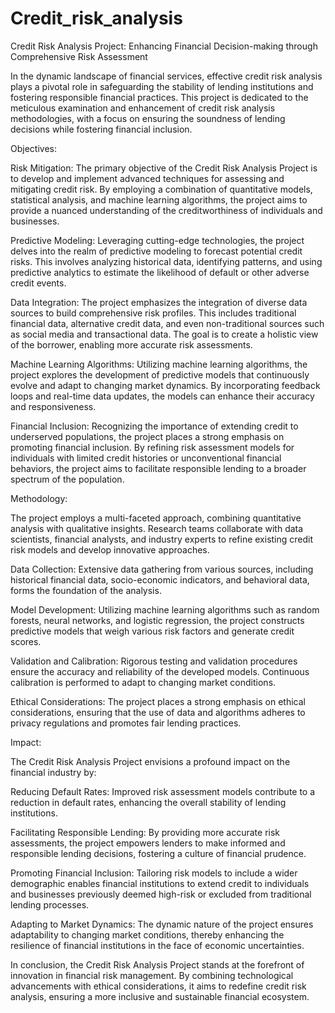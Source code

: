 # Credit_risk_analysis

Credit Risk Analysis Project: Enhancing Financial Decision-making through Comprehensive Risk Assessment

In the dynamic landscape of financial services, effective credit risk analysis plays a pivotal role in safeguarding the stability of lending institutions and fostering responsible financial practices. This project is dedicated to the meticulous examination and enhancement of credit risk analysis methodologies, with a focus on ensuring the soundness of lending decisions while fostering financial inclusion.

Objectives:

Risk Mitigation: The primary objective of the Credit Risk Analysis Project is to develop and implement advanced techniques for assessing and mitigating credit risk. By employing a combination of quantitative models, statistical analysis, and machine learning algorithms, the project aims to provide a nuanced understanding of the creditworthiness of individuals and businesses.

Predictive Modeling: Leveraging cutting-edge technologies, the project delves into the realm of predictive modeling to forecast potential credit risks. This involves analyzing historical data, identifying patterns, and using predictive analytics to estimate the likelihood of default or other adverse credit events.

Data Integration: The project emphasizes the integration of diverse data sources to build comprehensive risk profiles. This includes traditional financial data, alternative credit data, and even non-traditional sources such as social media and transactional data. The goal is to create a holistic view of the borrower, enabling more accurate risk assessments.

Machine Learning Algorithms: Utilizing machine learning algorithms, the project explores the development of predictive models that continuously evolve and adapt to changing market dynamics. By incorporating feedback loops and real-time data updates, the models can enhance their accuracy and responsiveness.

Financial Inclusion: Recognizing the importance of extending credit to underserved populations, the project places a strong emphasis on promoting financial inclusion. By refining risk assessment models for individuals with limited credit histories or unconventional financial behaviors, the project aims to facilitate responsible lending to a broader spectrum of the population.

Methodology:

The project employs a multi-faceted approach, combining quantitative analysis with qualitative insights. Research teams collaborate with data scientists, financial analysts, and industry experts to refine existing credit risk models and develop innovative approaches.

Data Collection: Extensive data gathering from various sources, including historical financial data, socio-economic indicators, and behavioral data, forms the foundation of the analysis.

Model Development: Utilizing machine learning algorithms such as random forests, neural networks, and logistic regression, the project constructs predictive models that weigh various risk factors and generate credit scores.

Validation and Calibration: Rigorous testing and validation procedures ensure the accuracy and reliability of the developed models. Continuous calibration is performed to adapt to changing market conditions.

Ethical Considerations: The project places a strong emphasis on ethical considerations, ensuring that the use of data and algorithms adheres to privacy regulations and promotes fair lending practices.

Impact:

The Credit Risk Analysis Project envisions a profound impact on the financial industry by:

Reducing Default Rates: Improved risk assessment models contribute to a reduction in default rates, enhancing the overall stability of lending institutions.

Facilitating Responsible Lending: By providing more accurate risk assessments, the project empowers lenders to make informed and responsible lending decisions, fostering a culture of financial prudence.

Promoting Financial Inclusion: Tailoring risk models to include a wider demographic enables financial institutions to extend credit to individuals and businesses previously deemed high-risk or excluded from traditional lending processes.

Adapting to Market Dynamics: The dynamic nature of the project ensures adaptability to changing market conditions, thereby enhancing the resilience of financial institutions in the face of economic uncertainties.

In conclusion, the Credit Risk Analysis Project stands at the forefront of innovation in financial risk management. By combining technological advancements with ethical considerations, it aims to redefine credit risk analysis, ensuring a more inclusive and sustainable financial ecosystem.
